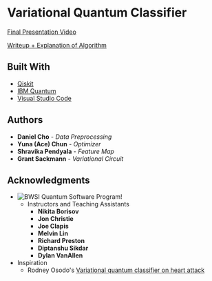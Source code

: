 # Variational Quantum Classifier

[Final Presentation Video](https://www.youtube.com/watch?v=D_PIwdJG4FI)

[Writeup + Explanation of Algorithm](https://chun.cat/files/VQC.pdf)


## Built With

* [Qiskit](https://qiskit.org) 
* [IBM Quantum](https://quantum-computing.ibm.com) 
* [Visual Studio Code](https://code.visualstudio.com)


## Authors

* **Daniel Cho** - *Data Preprocessing*
* **Yuna (Ace) Chun** - *Optimizer*
* **Shravika Pendyala** - *Feature Map*
* **Grant Sackmann** - *Variational Circuit*

## Acknowledgments

* ![BWSI Quantum Software Program!](https://beaverworks.ll.mit.edu/CMS/bw/sites/all/themes/professional_theme/logo.png "BWSI Quantum Software")
	* Instructors and Teaching Assistants
		* **Nikita Borisov**
		* **Jon Christie**
		* **Joe Clapis**
		* **Melvin Lin**
		* **Richard Preston**
		* **Diptanshu Sikdar**
		* **Dylan VanAllen**
* Inspiration
	* Rodney Osodo's [Variational quantum classifier on heart attack](https://github.com/0x6f736f646f/variational-quantum-classifier-on-heartattack)
